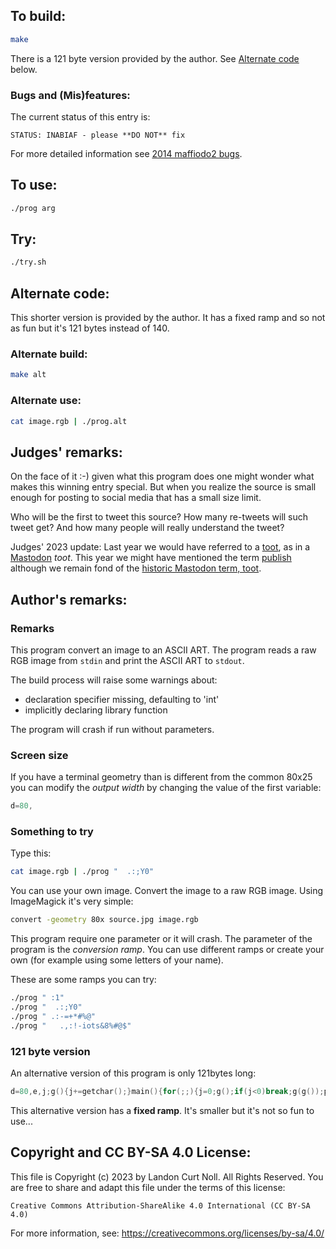 ## To build:

```sh
make
```

There is a 121 byte version provided by the author. See [Alternate
code](#alternate-code) below.


### Bugs and (Mis)features:

The current status of this entry is:

```
STATUS: INABIAF - please **DO NOT** fix
```

For more detailed information see [2014 maffiodo2 bugs](../../bugs.html#2014_maffiodo2).


## To use:

```sh
./prog arg
```


## Try:

```sh
./try.sh
```


## Alternate code:

This shorter version is provided by the author. It has a fixed ramp and so not
as fun but it's 121 bytes instead of 140.


### Alternate build:

```sh
make alt
```


### Alternate use:

```sh
cat image.rgb | ./prog.alt
```


## Judges' remarks:

On the face of it :-) given what this program does one might wonder what makes
this winning entry special.  But when you realize the source is small enough for posting
to social media that has a small size limit.

Who will be the first to tweet this source?  How many re-tweets will such tweet
get?  And how many people will really understand the tweet?

Judges' 2023 update: Last year we would have referred to a
[toot](https://en.wikipedia.org/wiki/Mastodon_\(social_network\)#Comparison_to_Twitter),
as in a [Mastodon](https://fosstodon.org/@ioccc) *toot*.
This year we might have mentioned the term
[publish](https://www.itechpost.com/articles/115087/20221116/mastodon-officially-replaced-toot-publish.htm)
although we remain fond of the
[historic Mastodon term, toot](https://gizmodo.com/mastodon-toot-retired-twitter-tweet-equivalent-1849786221).


## Author's remarks:

### Remarks

This program convert an image to an ASCII ART. The program reads a raw RGB image
from `stdin` and print the ASCII ART to `stdout`.

The build process will raise some warnings about:

- declaration specifier missing, defaulting to 'int'
- implicitly declaring library function

The program will crash if run without parameters.


### Screen size

If you have a terminal geometry than is different from the common 80x25 you can
modify the *output width* by changing the value of the first variable:

```c
d=80,
```

### Something to try

Type this:

```sh
cat image.rgb | ./prog "  .:;Y0"
```

You can use your own image. Convert the image to a raw RGB image. Using
ImageMagick it's very simple:

```sh
convert -geometry 80x source.jpg image.rgb
```

This program require one parameter or it will crash. The parameter of the
program is the *conversion ramp*. You can use different ramps or create your own
(for example using some letters of your name).

These are some ramps you can try:

```sh
./prog " :1"
./prog "  .:;Y0"
./prog " .:-=+*#%@"
./prog "   .,:!-iots&8%#@$"
```

### 121 byte version

An alternative version of this program is only 121bytes long:

```c
d=80,e,j;g(){j+=getchar();}main(){for(;;){j=0;g();if(j<0)break;g(g());putchar(" .:#@"[j/3*5>>8]);if(!(++e%d))puts("");}}
```

This alternative version has a **fixed ramp**. It's smaller but it's not so fun to use...


## Copyright and CC BY-SA 4.0 License:

This file is Copyright (c) 2023 by Landon Curt Noll.  All Rights Reserved.
You are free to share and adapt this file under the terms of this license:

    Creative Commons Attribution-ShareAlike 4.0 International (CC BY-SA 4.0)

For more information, see: https://creativecommons.org/licenses/by-sa/4.0/
